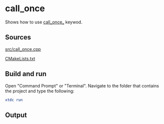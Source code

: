 # call_once

Shows how to use [call_once_](https://gammasoft71.github.io/xtd/reference_guides/latest/structxtd_1_1call__once.html) keywod.

## Sources

[src/call_once.cpp](src/call_once.cpp)

[CMakeLists.txt](CMakeLists.txt)

## Build and run

Open "Command Prompt" or "Terminal". Navigate to the folder that contains the project and type the following:

```cmake
xtdc run
```

## Output

```
```
